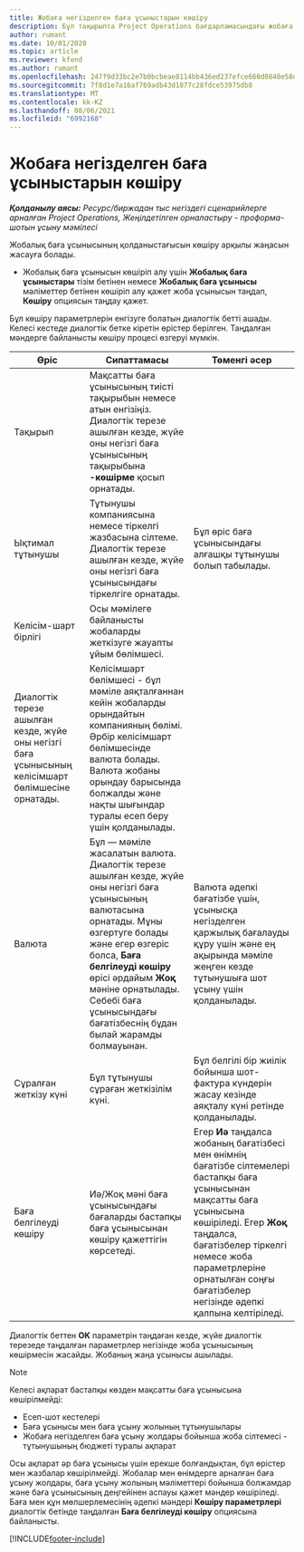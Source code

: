 ```yaml
---
title: Жобаға негізделген баға ұсыныстарын көшіру
description: Бұл тақырыпта Project Operations бағдарламасындағы жобаға негізделген баға ұсыныстарын көшіру туралы ақпарат берілген.
author: rumant
ms.date: 10/01/2020
ms.topic: article
ms.reviewer: kfend
ms.author: rumant
ms.openlocfilehash: 247f9d33bc2e7b0bcbeae8114bb436ed237efce660d0840e58d536d2a290639e
ms.sourcegitcommit: 7f8d1e7a16af769adb43d1877c28fdce53975db8
ms.translationtype: MT
ms.contentlocale: kk-KZ
ms.lasthandoff: 08/06/2021
ms.locfileid: "6992168"
---
```

# <a name="copy-project-based-quotes"></a>Жобаға негізделген баға ұсыныстарын көшіру

_**Қолданылу аясы:** Ресурс/биржадан тыс негіздегі сценарийлерге арналған Project Operations, Жеңілдетілген орналастыру - проформа-шотын ұсыну мәмілесі_

Жобалық баға ұсынысының қолданыстағысын көшіру арқылы жаңасын жасауға болады. 

- Жобалық баға ұсынысын көшіріп алу үшін **Жобалық баға ұсыныстары** тізім бетінен немесе **Жобалық баға ұсынысы** мәліметтер бетінен көшіріп алу қажет жоба ұсынысын таңдап, **Көшіру** опциясын таңдау қажет.

Бұл көшіру параметрлерін енгізуге болатын диалогтік бетті ашады. Келесі кестеде диалогтік бетке кіретін өрістер берілген. Таңдалған мәндерге байланысты көшіру процесі өзгеруі мүмкін.

| **Өріс** | **Сипаттамасы** | **Төменгі әсер** |
| --- | --- | --- |
| Тақырып | Мақсатты баға ұсынысының тиісті тақырыбын немесе атын енгізіңіз. Диалогтік терезе ашылған кезде, жүйе оны негізгі баға ұсынысының тақырыбына **-көшірме** қосып орнатады. | |
| Ықтимал тұтынушы | Тұтынушы компаниясына немесе тіркелгі жазбасына сілтеме. Диалогтік терезе ашылған кезде, жүйе оны негізгі баға ұсынысындағы тіркелгіге орнатады. | Бұл өріс баға ұсынысындағы алғашқы тұтынушы болып табылады. |
| Келісім-шарт бірлігі | Осы мәмілеге байланысты жобаларды жеткізуге жауапты ұйым бөлімшесі.
Диалогтік терезе ашылған кезде, жүйе оны негізгі баға ұсынысының келісімшарт бөлімшесіне орнатады. | Келісімшарт бөлімшесі - бұл мәміле аяқталғаннан кейін жобаларды орындайтын компанияның бөлімі. Әрбір келісімшарт бөлімшесінде валюта болады. Валюта жобаны орындау барысында болжалды және нақты шығындар туралы есеп беру үшін қолданылады. |
| Валюта | Бұл — мәміле жасалатын валюта. Диалогтік терезе ашылған кезде, жүйе оны негізгі баға ұсынысының валютасына орнатады. Мұны өзгертуге болады және егер өзгеріс болса, **Баға белгілеуді көшіру** өрісі әрдайым **Жоқ** мәніне орнатылады. Себебі баға ұсынысындағы бағатізбеснің бұдан былай жарамды болмауынан. | Валюта әдепкі бағатізбе үшін, ұсынысқа негізделген қаржылық бағалауды құру үшін және ең ақырында мәміле жеңген кезде тұтынушыға шот ұсыну үшін қолданылады. |
| Сұралған жеткізу күні | Бұл тұтынушы сұраған жеткізілім күні. | Бұл белгілі бір жиілік бойынша шот-фактура күндерін жасау кезінде аяқталу күні ретінде қолданылады. |
| Баға белгілеуді көшіру | Иә/Жоқ мәні баға ұсынысындағы бағаларды бастапқы баға ұсынысынан көшіру қажеттігін көрсетеді. | Егер **Иә** таңдалса жобаның бағатізбесі мен өнімнің бағатізбе сілтемелері бастапқы баға ұсынысынан мақсатты баға ұсынысына көшіріледі. Егер **Жоқ** таңдалса, бағатізбелер тіркелгі немесе жоба параметрлеріне орнатылған соңғы бағатізбелер негізінде әдепкі қалпына келтіріледі. |

Диалогтік беттен **OK** параметрін таңдаған кезде, жүйе диалогтік терезеде таңдалған параметрлер негізінде жоба ұсынысының көшірмесін жасайды. Жобаның жаңа ұсынысы ашылады. 

> [!NOTE]
> Келесі ақпарат бастапқы көзден мақсатты баға ұсынысына көшірілмейді:
>
> - Есеп-шот кестелері
> - Баға ұсынысы мен баға ұсыну жолының тұтынушылары
> - Жобаға негізделген баға ұсыну жолдары бойынша жоба сілтемесі - тұтынушының бюджеті туралы ақпарат
>
>Осы ақпарат әр баға ұсынысы үшін ерекше болғандықтан, бұл өрістер мен жазбалар көшірілмейді. Жобалар мен өнімдерге арналған баға ұсыну жолдары, баға ұсыну жолының мәліметтері бойынша болжамдар және баға ұсынысының деңгейінен аспауы қажет мәндер көшіріледі. Баға мен құн мөлшерлемесінің әдепкі мәндері **Көшіру параметрлері** диалогтік бетінде таңдалған **Баға белгілеуді көшіру** опциясына байланысты.


[!INCLUDE[footer-include](../includes/footer-banner.md)]